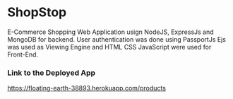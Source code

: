# ShopStop

E-Commerce Shopping Web Application usign NodeJS, ExpressJs and MongoDB for backend. User authentication was done using PassportJs Ejs was used as Viewing Engine and HTML CSS JavaScript were used for Front-End.

### Link to the Deployed App
https://floating-earth-38893.herokuapp.com/products
